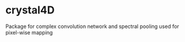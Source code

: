 # crystal4D

Package for complex convolution network and spectral pooling used for pixel-wise mapping
